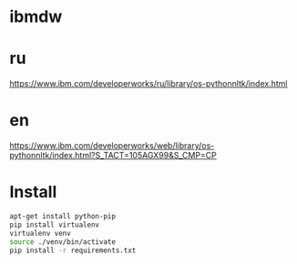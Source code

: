 # ibmdw

# ru
https://www.ibm.com/developerworks/ru/library/os-pythonnltk/index.html

# en
https://www.ibm.com/developerworks/web/library/os-pythonnltk/index.html?S_TACT=105AGX99&S_CMP=CP

# Install

```bash
apt-get install python-pip
pip install virtualenv
virtualenv venv
source ./venv/bin/activate
pip install -r requirements.txt
```
